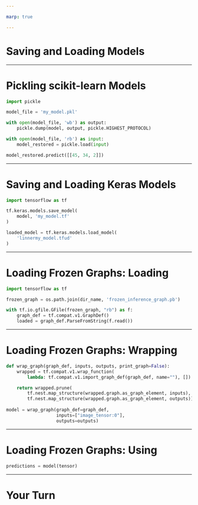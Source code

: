 ```yaml
---

marp: true

---
```


# Saving and Loading Models

<!--
So far we have built models and used them immediately. In practice you'll find
that you need to save your models and load them for use later. You'll also find
models published online that you can load and start using immediately or use as
a warm start for training your own model.
-->

---

# Pickling scikit-learn Models

```python
import pickle

model_file = 'my_model.pkl'

with open(model_file, 'wb') as output:
    pickle.dump(model, output, pickle.HIGHEST_PROTOCOL)
```

```python
with open(model_file, 'rb') as input:
    model_restored = pickle.load(input)

model_restored.predict([[45, 34, 2]])
```

<!--
For models created using scikit-learn, we can use standard Python pickling to persist and reload the model.
-->

---

# Saving and Loading Keras Models

```python
import tensorflow as tf

tf.keras.models.save_model(
    model, 'my_model.tf'
)
```

```python
loaded_model = tf.keras.models.load_model(
    'linnermy_model.tfud'
)
```

<!--
Keras-based models can be saved and loaded using the `save_model` and `load_model` functions. By default the models are in a TensorFlow-specific format. However, the models can be saved as H5, which is another popular file format for storing models.
-->

---

# Loading Frozen Graphs: Loading

```python
import tensorflow as tf

frozen_graph = os.path.join(dir_name, 'frozen_inference_graph.pb')

with tf.io.gfile.GFile(frozen_graph, "rb") as f:
    graph_def = tf.compat.v1.GraphDef()
    loaded = graph_def.ParseFromString(f.read())
```

<!--
There is also the concept of freezing graphs. Some models, such as the one that we are going to use in this lab and in our next project, are distributed in this manner.

In order to "unfreeze" a graph, you must first load the graph into a `GraphDef` object. Notice that this is a TensorFlow version 1 compatibility layer object. This process is useful for loading models built in TensorFlow version 1.
-->

---

# Loading Frozen Graphs: Wrapping

```python
def wrap_graph(graph_def, inputs, outputs, print_graph=False):
    wrapped = tf.compat.v1.wrap_function(
        lambda: tf.compat.v1.import_graph_def(graph_def, name=""), [])

    return wrapped.prune(
        tf.nest.map_structure(wrapped.graph.as_graph_element, inputs),
        tf.nest.map_structure(wrapped.graph.as_graph_element, outputs))
    
model = wrap_graph(graph_def=graph_def,
                   inputs=["image_tensor:0"],
                   outputs=outputs)
```

<!--
The programming models of TensorFlow 1 and 2 are quite a bit different. TensorFlow 1 used lazy execution while TensorFlow 2 uses eager execution.

In order to bridge the gap in these execution models, we need to wrap our TensorFlow version 1 graph.
-->

---

# Loading Frozen Graphs: Using

```python
predictions = model(tensor)
```

<!--
And now we can use the model as a function. We pass it in tensor objects and get predictions back.
-->

---

# Your Turn

<!--
Now it is your turn to practice saving and loading models.
-->